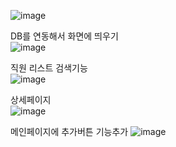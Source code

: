 ![image](https://github.com/tero1115/spring-jpa-db-study/assets/67888405/b893c289-9fef-4d6e-b49a-3cf95d24d568)

DB를 연동해서 화면에 띄우기<br>
![image](https://github.com/tero1115/spring-jpa-db-study/assets/67888405/7a1e5d5b-13bd-4dd4-833e-fe2239677b2b)

직원 리스트 검색기능<br>
![image](https://github.com/tero1115/spring-jpa-db-study/assets/67888405/51f0eb61-0680-4618-b30f-710c78cb736c)

상세페이지<br>
![image](https://github.com/tero1115/spring-jpa-db-study/assets/67888405/5f79c5ba-9256-46df-b2e5-d86d29483506)

메인페이지에 추가버튼 기능추가
![image](https://github.com/tero1115/spring-jpa-db-study/assets/67888405/293b05f5-3a60-4cd2-b541-6af579052b17)
